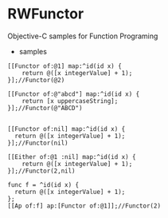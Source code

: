 # RWFunctor
Objective-C samples for Function Programing

- samples

```objc
[[Functor of:@1] map:^id(id x) {
    return @([x integerValue] + 1);
}];//Functor(@2)

[[Functor of:@"abcd"] map:^id(id x) {
    return [x uppercaseString];
}];//Functor(@"ABCD")


[[Functor of:nil] map:^id(id x) {
  return @([x integerValue] + 1);
}];//Functor(nil)

[[Either of:@1 :nil] map:^id(id x) {
    return @([x integerValue] + 1);
}];//Functor(2,nil)

func f = ^id(id x) {
  return @([x integerValue] + 1);
};
[[Ap of:f] ap:[Functor of:@1]];//Functor(2)


```



